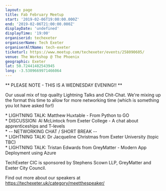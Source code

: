 ```yaml
---
layout: page
title: Fab February Meetup
start: '2019-02-06T19:00:00.000Z'
end: '2019-02-06T21:00:00.000Z'
displayDate: 'undefined'
displayTime: '19:00'
organiserid: techexeter
organiserName: Tech Exeter
organiserAltName: tech-exeter
ticketurl: https://www.meetup.com/techexeter/events/258090605/
venue: The Workshop @ The Phoenix
geographic: Exeter
lat: 50.72441482543945
long: -3.5309669971466064
---
```

<p>** PLEASE NOTE - THIS IS A WEDNESDAY EVENING!! **</p> <p>Our usual mix of top quailty Lightning Talks and Chit-Chat. We're mixing up the format this time to allow for more networking time (which is something you lot have asked for!)</p> <p>* LIGHTNING TALK: Matthew Huxtable - From Python to GO<br/>* DISCUSSION: Al McLintock from Exeter College - A chat about apprenticeships and T-levels<br/>* -- NETWORKING CHAT / SHORT BREAK --<br/>* LIGHTNING TALK: Dr Jacqueline Christmas from Exeter University (topic TBC)<br/>* LIGHTNING TALK: Tristan Edwards from GreyMatter - Modern App Deployment using Azure</p> <p>TechExeter CIC is sponsored by Stephens Scown LLP, GreyMatter and Exeter City Council.</p> <p>Find out more about our speakers at <a href='https://techexeter.uk/category/meetthespeaker/' class='linkified'>https://techexeter.uk/category/meetthespeaker/</a></p> 
